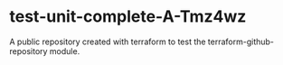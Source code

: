 # test-unit-complete-A-Tmz4wz
A public repository created with terraform to test the terraform-github-repository module.

